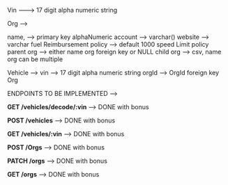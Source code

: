 
Vin ---> 17 digit alpha numeric string 

Org --> 

name,  --> primary key alphaNumeric 
account --> varchar()
website --> varchar
fuel Reimbursement policy  --> default 1000
speed Limit policy 
parent org --> either name org foreign key or NULL
child org --> csv, name org can be multiple

Vehicle --> 
vin --> 17 digit alpha numeric string 
orgId --> OrgId foreign key Org


ENDPOINTS TO BE IMPLEMENTED --> 


**GET /vehicles/decode/:vin** --> DONE with bonus 

**POST /vehicles** --> DONE with bonus 

**GET /vehicles/:vin** --> DONE with bonus
 
**POST /Orgs** --> DONE with bonus

**PATCH /orgs** --> DONE with bonus

**GET /orgs** --> DONE with bonus

